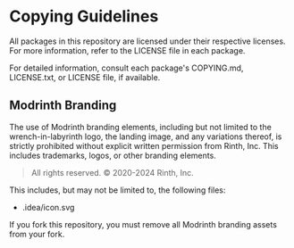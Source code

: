 # Copying Guidelines

All packages in this repository are licensed under their respective licenses. For more information, refer to the LICENSE file in each package.

For detailed information, consult each package's COPYING.md, LICENSE.txt, or LICENSE file, if available.

## Modrinth Branding

The use of Modrinth branding elements, including but not limited to the wrench-in-labyrinth logo, the landing image, and any variations thereof, is strictly prohibited without explicit written permission from Rinth, Inc. This includes trademarks, logos, or other branding elements.

> All rights reserved. © 2020-2024 Rinth, Inc.

This includes, but may not be limited to, the following files:

- .idea/icon.svg

If you fork this repository, you must remove all Modrinth branding assets from your fork.
